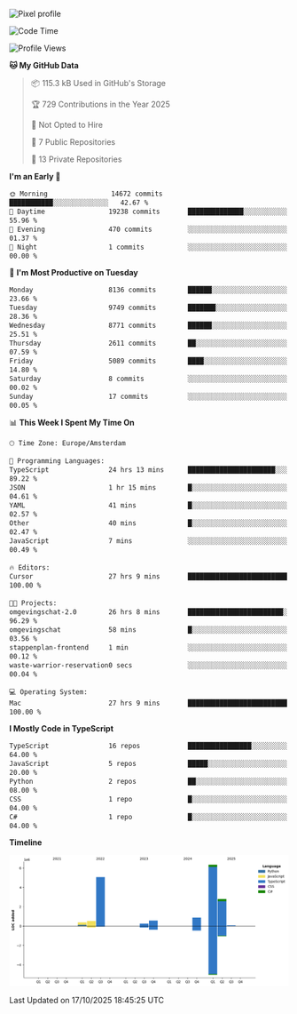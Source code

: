 ![Pixel profile](https://pixel-profile.vercel.app/api/github-stats?username=Atchferox&screen_effect=true&theme=rainbow
)


<!--START_SECTION:waka-->
![Code Time](http://img.shields.io/badge/Code%20Time-848%20hrs%2028%20mins-blue)

![Profile Views](http://img.shields.io/badge/Profile%20Views-0-blue)

**🐱 My GitHub Data** 

> 📦 115.3 kB Used in GitHub's Storage 
 > 
> 🏆 729 Contributions in the Year 2025
 > 
> 🚫 Not Opted to Hire
 > 
> 📜 7 Public Repositories 
 > 
> 🔑 13 Private Repositories 
 > 
**I'm an Early 🐤** 

```text
🌞 Morning                14672 commits       ███████████░░░░░░░░░░░░░░   42.67 % 
🌆 Daytime                19238 commits       ██████████████░░░░░░░░░░░   55.96 % 
🌃 Evening                470 commits         ░░░░░░░░░░░░░░░░░░░░░░░░░   01.37 % 
🌙 Night                  1 commits           ░░░░░░░░░░░░░░░░░░░░░░░░░   00.00 % 
```
📅 **I'm Most Productive on Tuesday** 

```text
Monday                   8136 commits        ██████░░░░░░░░░░░░░░░░░░░   23.66 % 
Tuesday                  9749 commits        ███████░░░░░░░░░░░░░░░░░░   28.36 % 
Wednesday                8771 commits        ██████░░░░░░░░░░░░░░░░░░░   25.51 % 
Thursday                 2611 commits        ██░░░░░░░░░░░░░░░░░░░░░░░   07.59 % 
Friday                   5089 commits        ████░░░░░░░░░░░░░░░░░░░░░   14.80 % 
Saturday                 8 commits           ░░░░░░░░░░░░░░░░░░░░░░░░░   00.02 % 
Sunday                   17 commits          ░░░░░░░░░░░░░░░░░░░░░░░░░   00.05 % 
```


📊 **This Week I Spent My Time On** 

```text
🕑︎ Time Zone: Europe/Amsterdam

💬 Programming Languages: 
TypeScript               24 hrs 13 mins      ██████████████████████░░░   89.22 % 
JSON                     1 hr 15 mins        █░░░░░░░░░░░░░░░░░░░░░░░░   04.61 % 
YAML                     41 mins             █░░░░░░░░░░░░░░░░░░░░░░░░   02.57 % 
Other                    40 mins             █░░░░░░░░░░░░░░░░░░░░░░░░   02.47 % 
JavaScript               7 mins              ░░░░░░░░░░░░░░░░░░░░░░░░░   00.49 % 

🔥 Editors: 
Cursor                   27 hrs 9 mins       █████████████████████████   100.00 % 

🐱‍💻 Projects: 
omgevingschat-2.0        26 hrs 8 mins       ████████████████████████░   96.29 % 
omgevingschat            58 mins             █░░░░░░░░░░░░░░░░░░░░░░░░   03.56 % 
stappenplan-frontend     1 min               ░░░░░░░░░░░░░░░░░░░░░░░░░   00.12 % 
waste-warrior-reservation0 secs              ░░░░░░░░░░░░░░░░░░░░░░░░░   00.04 % 

💻 Operating System: 
Mac                      27 hrs 9 mins       █████████████████████████   100.00 % 
```

**I Mostly Code in TypeScript** 

```text
TypeScript               16 repos            ████████████████░░░░░░░░░   64.00 % 
JavaScript               5 repos             █████░░░░░░░░░░░░░░░░░░░░   20.00 % 
Python                   2 repos             ██░░░░░░░░░░░░░░░░░░░░░░░   08.00 % 
CSS                      1 repo              █░░░░░░░░░░░░░░░░░░░░░░░░   04.00 % 
C#                       1 repo              █░░░░░░░░░░░░░░░░░░░░░░░░   04.00 % 
```



**Timeline**

![Lines of Code chart](https://raw.githubusercontent.com/Atchferox/Atchferox/main/assets/bar_graph.png)


 Last Updated on 17/10/2025 18:45:25 UTC
<!--END_SECTION:waka-->
